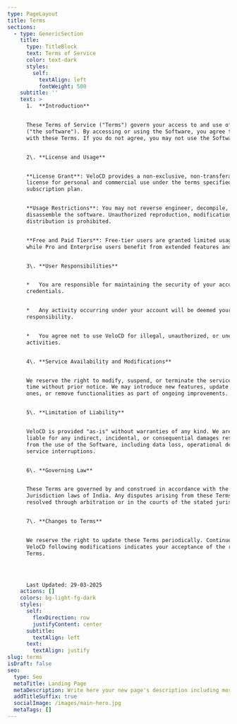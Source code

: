 ```yaml
---
type: PageLayout
title: Terms
sections:
  - type: GenericSection
    title:
      type: TitleBlock
      text: Terms of Service
      color: text-dark
      styles:
        self:
          textAlign: left
          fontWeight: 500
    subtitle: ''
    text: >
      1.  **Introduction** 


      These Terms of Service ("Terms") govern your access to and use of VeloCD
      ("the software"). By accessing or using the Software, you agree to comply
      with these Terms. If you do not agree, you may not use the Software.


      2\. **License and Usage**


      **License Grant**: VeloCD provides a non-exclusive, non-transferable
      license for personal and commercial use under the terms specified in your
      subscription plan.


      **Usage Restrictions**: You may not reverse engineer, decompile, or
      disassemble the software. Unauthorized reproduction, modification, or
      distribution is prohibited.


      **Free and Paid Tiers**: Free-tier users are granted limited usage rights,
      while Pro and Enterprise users benefit from extended features and support.


      3\. **User Responsibilities**


      *   You are responsible for maintaining the security of your account
      credentials.


      *   Any activity occurring under your account will be deemed your
      responsibility.


      *   You agree not to use VeloCD for illegal, unauthorized, or unethical
      activities. 


      4\. **Service Availability and Modifications**


      We reserve the right to modify, suspend, or terminate the service at any
      time without prior notice. We may introduce new features, update existing
      ones, or remove functionalities as part of ongoing improvements.


      5\. **Limitation of Liability**


      VeloCD is provided "as-is" without warranties of any kind. We are not
      liable for any indirect, incidental, or consequential damages resulting
      from the use of the Software, including data loss, operational delays, or
      service interruptions.


      6\. **Governing Law**


      These Terms are governed by and construed in accordance with the
      Jurisdiction laws of India. Any disputes arising from these Terms will be
      resolved through arbitration or in the courts of the stated jurisdiction.


      7\. **Changes to Terms**


      We reserve the right to update these Terms periodically. Continued use of
      VeloCD following modifications indicates your acceptance of the revised
      Terms.




      Last Updated: 29-03-2025
    actions: []
    colors: bg-light-fg-dark
    styles:
      self:
        flexDirection: row
        justifyContent: center
      subtitle:
        textAlign: left
      text:
        textAlign: justify
slug: terms
isDraft: false
seo:
  type: Seo
  metaTitle: Landing Page
  metaDescription: Write here your new page's description including most relevant keywords.
  addTitleSuffix: true
  socialImage: /images/main-hero.jpg
  metaTags: []
---
```

